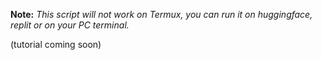 **Note:** *This script will not work on Termux, you can run it on huggingface, replit or on your PC terminal.*

(tutorial coming soon)
